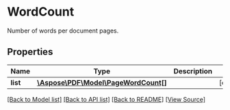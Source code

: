 ﻿# WordCount
Number of words per document pages.

## Properties
Name | Type | Description | Notes
------------ | ------------- | ------------- | -------------
**list** | [**\Aspose\PDF\Model\PageWordCount[]**](PageWordCount.md) |  | [optional]

[[Back to Model list]](../README.md#documentation-for-models) [[Back to API list]](../README.md#documentation-for-api-endpoints) [[Back to README]](../README.md) [[View Source]](../src/Aspose/PDF/Model/WordCount.php)

